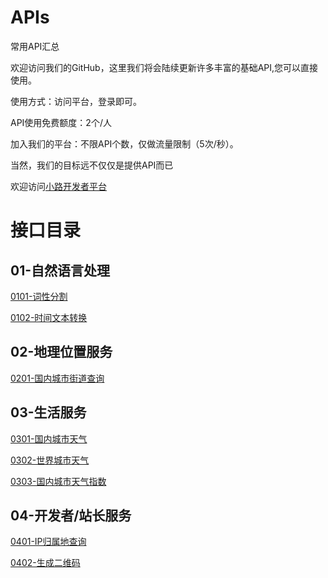 # APIs
常用API汇总

欢迎访问我们的GitHub，这里我们将会陆续更新许多丰富的基础API,您可以直接使用。

使用方式：访问平台，登录即可。

API使用免费额度：2个/人

加入我们的平台：不限API个数，仅做流量限制（5次/秒）。

当然，我们的目标远不仅仅是提供API而已

欢迎访问[小路开发者平台](https://ai.luzhi.online)

# 接口目录
## 01-自然语言处理
[0101-词性分割](https://github.com/LuZhi-Tech/APIs/blob/master/01%E8%87%AA%E7%84%B6%E8%AF%AD%E8%A8%80%E5%A4%84%E7%90%86/0101%E8%AF%8D%E6%80%A7%E5%88%86%E5%89%B2.md)

[0102-时间文本转换](https://github.com/LuZhi-Tech/APIs/blob/master/01%E8%87%AA%E7%84%B6%E8%AF%AD%E8%A8%80%E5%A4%84%E7%90%86/0102%20%E6%97%B6%E9%97%B4%E6%96%87%E6%9C%AC%E8%BD%AC%E6%8D%A2.md)

## 02-地理位置服务
[0201-国内城市街道查询](https://github.com/LuZhi-Tech/APIs/blob/master/02%E5%9C%B0%E7%90%86%E4%BD%8D%E7%BD%AE%E6%9C%8D%E5%8A%A1/0201%E5%9B%BD%E5%86%85%E5%9F%8E%E5%B8%82%E8%A1%97%E9%81%93%E6%9F%A5%E8%AF%A2.md)
 
## 03-生活服务
[0301-国内城市天气](https://ai.luzhi.online/HomeApiDetails?aid=API8c27uuavmwbgbjjr6u5pw3cx3vq)

[0302-世界城市天气](https://ai.luzhi.online/HomeApiDetails?aid=APIzddcs79k8fmz89b7anm6qnmg9kz)

[0303-国内城市天气指数](https://ai.luzhi.online/HomeApiDetails?aid=APIhpt79enmcx78ktt3jrun5cr2kd6)

## 04-开发者/站长服务
[0401-IP归属地查询](https://github.com/LuZhi-Tech/APIs/blob/master/04%E5%BC%80%E5%8F%91%E8%80%85-%E7%AB%99%E9%95%BF%E6%9C%8D%E5%8A%A1/0401IP%E5%BD%92%E5%B1%9E%E5%9C%B0%E6%9F%A5%E8%AF%A2%20.md)

[0402-生成二维码](https://github.com/LuZhi-Tech/APIs/blob/master/04%E5%BC%80%E5%8F%91%E8%80%85-%E7%AB%99%E9%95%BF%E6%9C%8D%E5%8A%A1/0402%E7%94%9F%E6%88%90%E4%BA%8C%E7%BB%B4%E7%A0%81%20.md)

